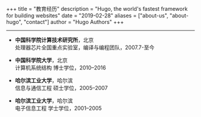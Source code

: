 +++
title = "教育经历"
description = "Hugo, the world's fastest framework for building websites"
date = "2019-02-28"
aliases = ["about-us", "about-hugo", "contact"]
author = "Hugo Authors"
+++

---
- **中国科学院计算技术研究所**，北京  
  处理器芯片全国重点实验室，编译与编程团队，2007.7-至今


- **中国科学院大学**，北京  
  计算机系统结构 博士学位，2010–2016

- **哈尔滨工业大学**，哈尔滨  
  信息与通信工程 硕士学位，2005–2007

- **哈尔滨工业大学**，哈尔滨  
  电子信息工程 学士学位，2001–2005

